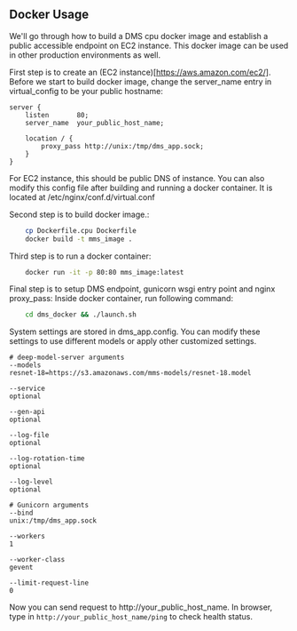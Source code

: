 ## Docker Usage
We'll go through how to build a DMS cpu docker image and establish a public accessible endpoint on EC2 instance. This docker image can be used in other production environments as well.

First step is to create an (EC2 instance)[https://aws.amazon.com/ec2/].
Before we start to build docker image, change the server_name entry in virtual_config to be your public hostname:

    server {
        listen       80;
        server_name  your_public_host_name;

        location / {
            proxy_pass http://unix:/tmp/dms_app.sock;
        }
    }

For EC2 instance, this should be public DNS of instance.
You can also modify this config file after building and running a docker container. It is located at /etc/nginx/conf.d/virtual.conf

Second step is to build docker image.:
```bash
    cp Dockerfile.cpu Dockerfile
    docker build -t mms_image .
```

Third step is to run a docker container:
```bash
    docker run -it -p 80:80 mms_image:latest
```
Final step is to setup DMS endpoint, gunicorn wsgi entry point and nginx proxy_pass:
Inside docker container, run following command:
```bash
    cd dms_docker && ./launch.sh
```
System settings are stored in dms_app.config. You can modify these settings to use different models or apply other customized settings.

    # deep-model-server arguments
    --models
    resnet-18=https://s3.amazonaws.com/mms-models/resnet-18.model

    --service
    optional

    --gen-api
    optional

    --log-file
    optional

    --log-rotation-time
    optional

    --log-level
    optional

    # Gunicorn arguments
    --bind
    unix:/tmp/dms_app.sock

    --workers
    1

    --worker-class
    gevent

    --limit-request-line
    0

Now you can send request to http://your_public_host_name.
In browser, type in `http://your_public_host_name/ping` to check health status.